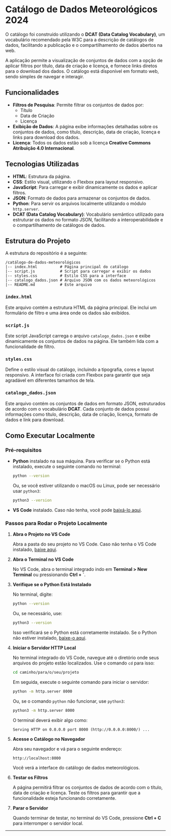 
# Catálogo de Dados Meteorológicos 2024

O catálogo foi construído utilizando o **DCAT (Data Catalog Vocabulary)**, um vocabulário recomendado pela W3C para a descrição de catálogos de dados, facilitando a publicação e o compartilhamento de dados abertos na web.

A aplicação permite a visualização de conjuntos de dados com a opção de aplicar filtros por título, data de criação e licença, e fornece links diretos para o download dos dados. O catálogo está disponível em formato web, sendo simples de navegar e interagir.

## Funcionalidades

- **Filtros de Pesquisa**: Permite filtrar os conjuntos de dados por:
  - Título
  - Data de Criação
  - Licença
- **Exibição de Dados**: A página exibe informações detalhadas sobre os conjuntos de dados, como título, descrição, data de criação, licença e links para download dos dados.
- **Licença**: Todos os dados estão sob a licença **Creative Commons Atribuição 4.0 Internacional**.

## Tecnologias Utilizadas

- **HTML**: Estrutura da página.
- **CSS**: Estilo visual, utilizando o Flexbox para layout responsivo.
- **JavaScript**: Para carregar e exibir dinamicamente os dados e aplicar filtros.
- **JSON**: Formato de dados para armazenar os conjuntos de dados.
- **Python**: Para servir os arquivos localmente utilizando o módulo `http.server`.
- **DCAT (Data Catalog Vocabulary)**: Vocabulário semântico utilizado para estruturar os dados no formato JSON, facilitando a interoperabilidade e o compartilhamento de catálogos de dados.

## Estrutura do Projeto

A estrutura do repositório é a seguinte:

```
/catálogo-de-dados-meteorológicos
|-- index.html          # Página principal do catálogo
|-- script.js           # Script para carregar e exibir os dados
|-- styles.css          # Estilo CSS para a interface
|-- catalogo_dados.json # Arquivo JSON com os dados meteorológicos
|-- README.md           # Este arquivo
```

### `index.html`

Este arquivo contém a estrutura HTML da página principal. Ele inclui um formulário de filtro e uma área onde os dados são exibidos.

### `script.js`

Este script JavaScript carrega o arquivo `catalogo_dados.json` e exibe dinamicamente os conjuntos de dados na página. Ele também lida com a funcionalidade de filtro.

### `styles.css`

Define o estilo visual do catálogo, incluindo a tipografia, cores e layout responsivo. A interface foi criada com Flexbox para garantir que seja agradável em diferentes tamanhos de tela.

### `catalogo_dados.json`

Este arquivo contém os conjuntos de dados em formato JSON, estruturados de acordo com o vocabulário **DCAT**. Cada conjunto de dados possui informações como título, descrição, data de criação, licença, formato de dados e link para download.

## Como Executar Localmente

### Pré-requisitos

- **Python** instalado na sua máquina. Para verificar se o Python está instalado, execute o seguinte comando no terminal:

  ```bash
  python --version
  ```

  Ou, se você estiver utilizando o macOS ou Linux, pode ser necessário usar `python3`:

  ```bash
  python3 --version
  ```

- **VS Code** instalado. Caso não tenha, você pode [baixá-lo aqui](https://code.visualstudio.com/).

### Passos para Rodar o Projeto Localmente

1. **Abra o Projeto no VS Code**

   Abra a pasta do seu projeto no VS Code. Caso não tenha o VS Code instalado, [baixe aqui](https://code.visualstudio.com/).

2. **Abra o Terminal no VS Code**

   No VS Code, abra o terminal integrado indo em **Terminal > New Terminal** ou pressionando **Ctrl + `**.

3. **Verifique se o Python Está Instalado**

   No terminal, digite:

   ```bash
   python --version
   ```

   Ou, se necessário, use:

   ```bash
   python3 --version
   ```

   Isso verificará se o Python está corretamente instalado. Se o Python não estiver instalado, [baixe-o aqui](https://www.python.org/downloads/).

4. **Iniciar o Servidor HTTP Local**

   No terminal integrado do VS Code, navegue até o diretório onde seus arquivos do projeto estão localizados. Use o comando `cd` para isso:

   ```bash
   cd caminho/para/o/seu/projeto
   ```

   Em seguida, execute o seguinte comando para iniciar o servidor:

   ```bash
   python -m http.server 8000
   ```

   Ou, se o comando `python` não funcionar, use `python3`:

   ```bash
   python3 -m http.server 8000
   ```

   O terminal deverá exibir algo como:

   ```
   Serving HTTP on 0.0.0.0 port 8000 (http://0.0.0.0:8000/) ...
   ```

5. **Acesse o Catálogo no Navegador**

   Abra seu navegador e vá para o seguinte endereço:

   ```
   http://localhost:8000
   ```

   Você verá a interface do catálogo de dados meteorológicos.

6. **Testar os Filtros**

   A página permitirá filtrar os conjuntos de dados de acordo com o título, data de criação e licença. Teste os filtros para garantir que a funcionalidade esteja funcionando corretamente.

7. **Parar o Servidor**

   Quando terminar de testar, no terminal do VS Code, pressione **Ctrl + C** para interromper o servidor local.
---
